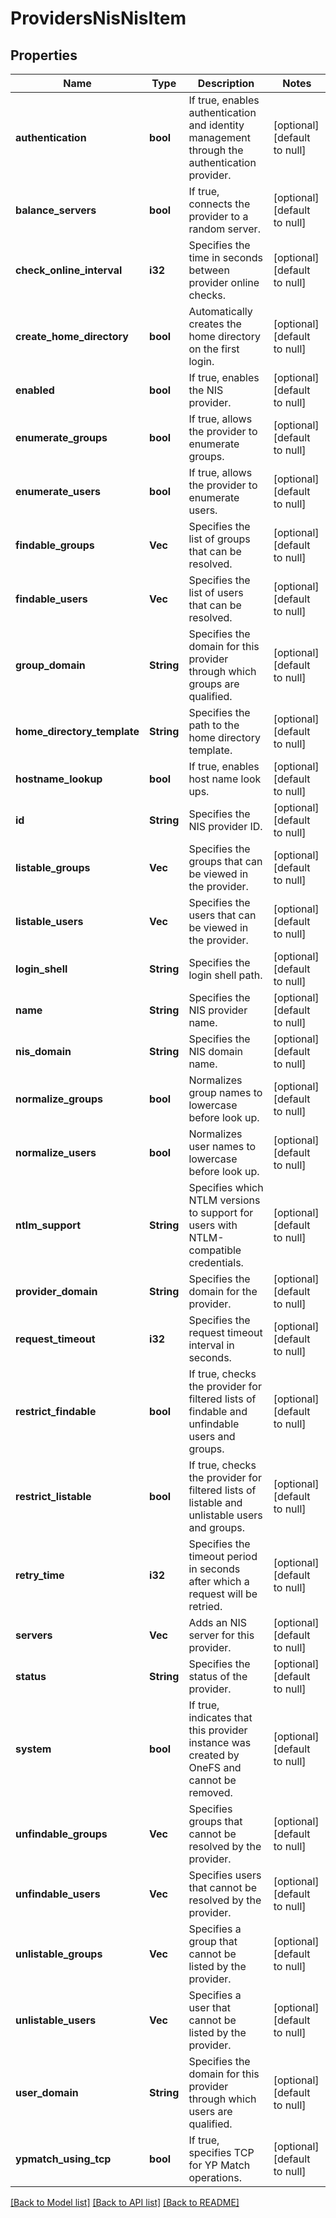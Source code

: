# ProvidersNisNisItem

## Properties
Name | Type | Description | Notes
------------ | ------------- | ------------- | -------------
**authentication** | **bool** | If true, enables authentication and identity management through the authentication provider. | [optional] [default to null]
**balance_servers** | **bool** | If true, connects the provider to a random server. | [optional] [default to null]
**check_online_interval** | **i32** | Specifies the time in seconds between provider online checks. | [optional] [default to null]
**create_home_directory** | **bool** | Automatically creates the home directory on the first login. | [optional] [default to null]
**enabled** | **bool** | If true, enables the NIS provider. | [optional] [default to null]
**enumerate_groups** | **bool** | If true, allows the provider to enumerate groups. | [optional] [default to null]
**enumerate_users** | **bool** | If true, allows the provider to enumerate users. | [optional] [default to null]
**findable_groups** | **Vec<String>** | Specifies the list of groups that can be resolved. | [optional] [default to null]
**findable_users** | **Vec<String>** | Specifies the list of users that can be resolved. | [optional] [default to null]
**group_domain** | **String** | Specifies the domain for this provider through which groups are qualified. | [optional] [default to null]
**home_directory_template** | **String** | Specifies the path to the home directory template. | [optional] [default to null]
**hostname_lookup** | **bool** | If true, enables host name look ups. | [optional] [default to null]
**id** | **String** | Specifies the NIS provider ID. | [optional] [default to null]
**listable_groups** | **Vec<String>** | Specifies the groups that can be viewed in the provider. | [optional] [default to null]
**listable_users** | **Vec<String>** | Specifies the users that can be viewed in the provider. | [optional] [default to null]
**login_shell** | **String** | Specifies the login shell path. | [optional] [default to null]
**name** | **String** | Specifies the NIS provider name. | [optional] [default to null]
**nis_domain** | **String** | Specifies the NIS domain name. | [optional] [default to null]
**normalize_groups** | **bool** | Normalizes group names to lowercase before look up. | [optional] [default to null]
**normalize_users** | **bool** | Normalizes user names to lowercase before look up. | [optional] [default to null]
**ntlm_support** | **String** | Specifies which NTLM versions to support for users with NTLM-compatible credentials. | [optional] [default to null]
**provider_domain** | **String** | Specifies the domain for the provider. | [optional] [default to null]
**request_timeout** | **i32** | Specifies the request timeout interval in seconds. | [optional] [default to null]
**restrict_findable** | **bool** | If true, checks the provider for filtered lists of findable and unfindable users and groups. | [optional] [default to null]
**restrict_listable** | **bool** | If true, checks the provider for filtered lists of listable and unlistable users and groups. | [optional] [default to null]
**retry_time** | **i32** | Specifies the timeout period in seconds after which a request will be retried. | [optional] [default to null]
**servers** | **Vec<String>** | Adds an NIS server for this provider. | [optional] [default to null]
**status** | **String** | Specifies the status of the provider. | [optional] [default to null]
**system** | **bool** | If true, indicates that this provider instance was created by OneFS and cannot be removed. | [optional] [default to null]
**unfindable_groups** | **Vec<String>** | Specifies groups that cannot be resolved by the provider. | [optional] [default to null]
**unfindable_users** | **Vec<String>** | Specifies users that cannot be resolved by the provider. | [optional] [default to null]
**unlistable_groups** | **Vec<String>** | Specifies a group that cannot be listed by the provider. | [optional] [default to null]
**unlistable_users** | **Vec<String>** | Specifies a user that cannot be listed by the provider. | [optional] [default to null]
**user_domain** | **String** | Specifies the domain for this provider through which users are qualified. | [optional] [default to null]
**ypmatch_using_tcp** | **bool** | If true, specifies TCP for YP Match operations. | [optional] [default to null]

[[Back to Model list]](../README.md#documentation-for-models) [[Back to API list]](../README.md#documentation-for-api-endpoints) [[Back to README]](../README.md)


